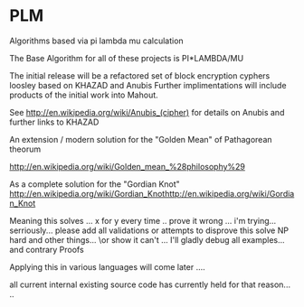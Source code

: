 PLM
===

Algorithms based via pi lambda mu calculation


The Base Algorithm for all of these projects is PI*LAMBDA/MU

The initial release will be a refactored  set of block encryption cyphers loosley based on KHAZAD and Anubis
Further implimentations will include products of the initial work into Mahout.

See http://en.wikipedia.org/wiki/Anubis_(cipher) for details on Anubis and further links to KHAZAD

An extension / modern solution for the "Golden Mean" of Pathagorean theorum 

http://en.wikipedia.org/wiki/Golden_mean_%28philosophy%29

As a complete solution for the "Gordian Knot"
http://en.wikipedia.org/wiki/Gordian_Knothttp://en.wikipedia.org/wiki/Gordian_Knot

Meaning this solves ... x for y every time .. prove it wrong ... i'm trying... serriously... please add all validations or attempts to disprove this solve NP hard and other things... 
\or show it can't  ... I'll gladly debug  all examples... and contrary Proofs



Applying this in various  languages  will come later .... 

all current  internal existing source code has  currently held for that reason... 
.. 
